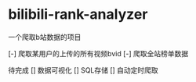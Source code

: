 # bilibili-rank-analyzer
一个爬取b站数据的项目

[-] 爬取某用户的上传的所有视频bvid
[-] 爬取全站榜单数据

待完成
[] 数据可视化
[] SQL存储
[] 自动定时爬取

